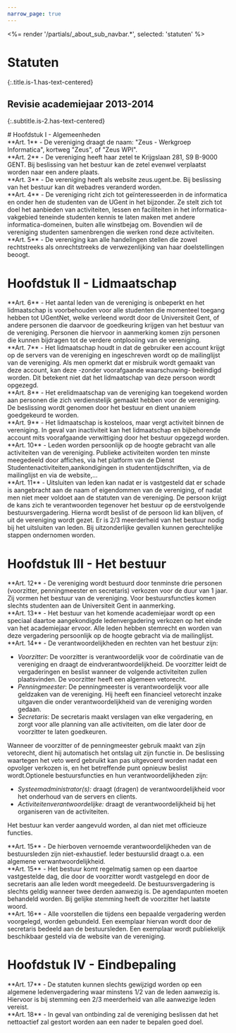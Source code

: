 ```yaml
---
narrow_page: true
---
```


<%= render '/partials/_about_sub_navbar.*', selected: 'statuten' %>

# Statuten
{:.title.is-1.has-text-centered}

## Revisie academiejaar 2013-2014
{:.subtitle.is-2.has-text-centered}

<div class="content" markdown="1">
# Hoofdstuk I - Algemeenheden
<div class="box">
**Art. 1** - De vereniging draagt de naam: "Zeus - Werkgroep Informatica", kortweg "Zeus", of "Zeus WPI".<br>
</div>
<div class="box">
**Art. 2** - De vereniging heeft haar zetel te Krijgslaan 281, S9 B-9000 GENT. Bij beslissing van het bestuur kan de zetel evenwel verplaatst worden naar een andere plaats.<br>
</div>
<div class="box">
**Art. 3** - De vereniging heeft als website zeus.ugent.be. Bij beslissing van het bestuur kan dit webadres veranderd worden.<br>
</div>
<div class="box">
**Art. 4** - De vereniging richt zich tot geïnteresseerden in de informatica en onder hen de studenten van de UGent in het bijzonder. Ze stelt zich tot doel het aanbieden van activiteiten, lessen en faciliteiten in het informatica-vakgebied teneinde studenten kennis te laten maken met andere informatica-domeinen, buiten alle winstbejag om. Bovendien wil de vereniging studenten samenbrengen die werken rond deze activiteiten.<br>
</div>
<div class="box">
**Art. 5** - De vereniging kan alle handelingen stellen die zowel rechtstreeks als onrechtstreeks de verwezenlijking van haar doelstellingen beoogt.<br>
</div>

# Hoofdstuk II - Lidmaatschap

<div class="box">
**Art. 6** - Het aantal leden van de vereniging is onbeperkt en het lidmaatschap is voorbehouden voor alle studenten die momenteel toegang hebben tot UGentNet, welke verleend wordt door de Universiteit Gent, of andere personen die daarvoor de goedkeuring krijgen van het bestuur van de vereniging. Personen die hiervoor in aanmerking komen zijn personen die kunnen bijdragen tot de verdere ontplooiing van de vereniging.<br>
</div>
<div class="box">
**Art. 7** - Het lidmaatschap houdt in dat de gebruiker een account krijgt op de servers van de vereniging en ingeschreven wordt op de mailinglijst van de vereniging. Als men opmerkt dat er misbruik wordt gemaakt van deze account, kan deze -zonder voorafgaande waarschuwing- beëindigd worden. Dit betekent niet dat het lidmaatschap van deze persoon wordt opgezegd.<br>
</div>
<div class="box">
**Art. 8** - Het erelidmaatschap van de vereniging kan toegekend worden aan personen die zich verdienstelijk gemaakt hebben voor de vereniging. De beslissing wordt genomen door het bestuur en dient unaniem goedgekeurd te worden.<br>
</div>
<div class="box">
**Art. 9** - Het lidmaatschap is kosteloos, maar vergt activiteit binnen de vereniging. In geval van inactiviteit kan het lidmaatschap en bijbehorende account mits voorafgaande verwittiging door het bestuur opgezegd worden.<br>
</div>
<div class="box">
**Art. 10** - Leden worden persoonlijk op de hoogte gebracht van alle activiteiten van de vereniging. Publieke activiteiten worden ten minste meegedeeld door affiches, via het platform van de Dienst Studentenactiviteiten,aankondigingen in studententijdschriften, via de mailinglijst en via de website,...<br>
</div>
<div class="box">
**Art. 11** - Uitsluiten van leden kan nadat er is vastgesteld dat er schade is aangebracht aan de naam of eigendommen van de vereniging, of nadat men niet meer voldoet aan de statuten van de vereniging. De persoon krijgt de kans zich te verantwoorden tegenover het bestuur op de eerstvolgende bestuursvergadering. Hierna wordt beslist of de persoon lid kan blijven, of uit de vereniging wordt gezet. Er is 2/3 meerderheid van het bestuur nodig bij het uitsluiten van leden. Bij uitzonderlijke gevallen kunnen gerechtelijke stappen ondernomen worden.<br>
</div>

# Hoofdstuk III - Het bestuur

<div class="box">
**Art. 12** - De vereniging wordt bestuurd door tenminste drie personen (voorzitter, penningmeester en secretaris) verkozen voor de duur van 1 jaar. Zij vormen het bestuur van de vereniging. Voor bestuursfuncties komen slechts studenten aan de Universiteit Gent in aanmerking.<br>
</div>
<div class="box">
**Art. 13** - Het bestuur van het komende academiejaar wordt op een speciaal daartoe aangekondigde ledenvergadering verkozen op het einde van het academiejaar ervoor. Alle leden hebben stemrecht en worden van deze vergadering persoonlijk op de hoogte gebracht via de mailinglijst.<br>
</div>
<div class="box">
**Art. 14** - De verantwoordelijkheden en rechten van het bestuur zijn:
</div>

- _Voorzitter_: De voorzitter is verantwoordelijk voor de coördinatie van de vereniging en draagt de eindverantwoordelijkheid. De voorzitter leidt de vergaderingen en beslist wanneer de volgende activiteiten zullen plaatsvinden. De voorzitter heeft een algemeen vetorecht.
- _Penningmeester_: De penningmeester is verantwoordelijk voor alle geldzaken van de vereniging. Hij heeft een financieel vetorecht inzake uitgaven die onder verantwoordelijkheid van de vereniging worden gedaan.
- _Secretaris_: De secretaris maakt verslagen van elke vergadering, en zorgt voor alle planning van alle activiteiten, om die later door de voorzitter te laten goedkeuren.

 Wanneer de voorzitter of de penningmeester gebruik maakt van zijn vetorecht, dient hij automatisch het ontslag uit zijn functie in. De beslissing waartegen het veto werd gebruikt kan pas uitgevoerd worden nadat een opvolger verkozen is, en het betreffende punt opnieuw beslist wordt.Optionele bestuursfuncties en hun verantwoordelijkheden zijn:

- _Systeemadministrator(s):_ draagt (dragen) de verantwoordelijkheid voor het onderhoud van de servers en clients.
- _Activiteitenverantwoordelijke:_ draagt de verantwoordelijkheid bij het organiseren van de activiteiten.

 Het bestuur kan verder aangevuld worden, al dan niet met officieuze functies.<br>
<div class="box">
**Art. 15** - De hierboven vernoemde verantwoordelijkheden van de bestuursleden zijn niet-exhaustief. Ieder bestuurslid draagt o.a. een algemene verwantwoordelijkheid.<br>
</div>
<div class="box">
**Art. 15** - Het bestuur komt regelmatig samen op een daartoe vastgestelde dag, die door de voorzitter wordt vastgelegd en door de secretaris aan alle leden wordt meegedeeld. De bestuursvergadering is slechts geldig wanneer twee derden aanwezig is. De agendapunten moeten behandeld worden. Bij gelijke stemming heeft de voorzitter het laatste woord.<br>
</div>
<div class="box">
**Art. 16** - Alle voorstellen die tijdens een bepaalde vergadering werden voorgelegd, worden gebundeld. Een exemplaar hiervan wordt door de secretaris bedeeld aan de bestuursleden. Een exemplaar wordt publiekelijk beschikbaar gesteld via de website van de vereniging.<br>
</div>

# Hoofdstuk IV - Eindbepaling

<div class="box">
**Art. 17** - De statuten kunnen slechts gewijzigd worden op een algemene ledenvergadering waar minstens 1/2 van de leden aanwezig is. Hiervoor is bij stemming een 2/3 meerderheid van alle aanwezige leden vereist.<br>
</div><div class="box">
**Art. 18** - In geval van ontbinding zal de vereniging beslissen dat het nettoactief zal gestort worden aan een nader te bepalen goed doel.<br>
</div>
</div>
